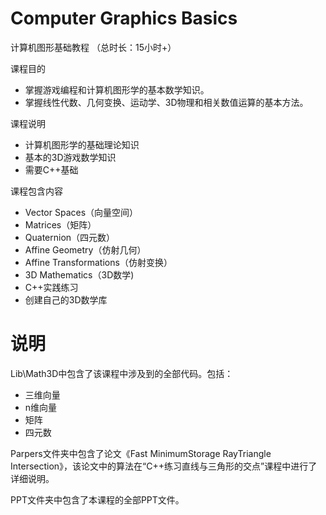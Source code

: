 ﻿# Computer Graphics Basics
计算机图形基础教程 （总时长：15小时+）

课程目的
- 掌握游戏编程和计算机图形学的基本数学知识。
- 掌握线性代数、几何变换、运动学、3D物理和相关数值运算的基本方法。

课程说明
- 计算机图形学的基础理论知识
- 基本的3D游戏数学知识
- 需要C++基础

课程包含内容
- Vector Spaces（向量空间）
- Matrices（矩阵）
- Quaternion（四元数）
- Affine Geometry（仿射几何）
- Affine Transformations（仿射变换）
- 3D Mathematics（3D数学)
- C++实践练习
- 创建自己的3D数学库

# 说明
Lib\Math3D中包含了该课程中涉及到的全部代码。包括：
- 三维向量
- n维向量
- 矩阵
- 四元数

Parpers文件夹中包含了论文《Fast MinimumStorage RayTriangle Intersection》，该论文中的算法在“C++练习直线与三角形的交点”课程中进行了详细说明。

PPT文件夹中包含了本课程的全部PPT文件。
